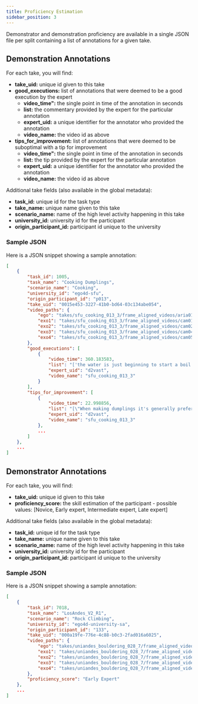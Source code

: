 ```yaml
---
title: Proficiency Estimation
sidebar_position: 3
---
```


Demonstrator and demonstration proficiency are available in a single JSON file per split containing a list of annotations for a given take.

## Demonstration Annotations

For each take, you will find:

  - **take_uid:** unique id given to this take
  - **good_executions:** list of annotations that were deemed to be a good execution by the expert
    - **video_time":** the single point in time of the annotation in seconds
    - **list:** the commentary provided by the expert for the particular annotation
    - **expert_uid:** a unique identifier for the annotator who provided the annotation
    - **video_name:** the video id as above
  - **tips_for_improvement:** list of annotations that were deemed to be suboptimal with a tip for improvement
    - **video_time":** the single point in time of the annotation in seconds
    - **list:** the tip provided by the expert for the particular annotation
    - **expert_uid:** a unique identifier for the annotator who provided the annotation
    - **video_name:** the video id as above
   
Additional take fields (also available in the global metadata):
  - **task_id:** unique id for the task type
  - **take_name:** unique name given to this take
  - **scenario_name:** name of the high level activity happening in this take
  - **university_id:** university id for the participant
  - **origin_participant_id:** participant id unique to the university
    

### Sample JSON

Here is a JSON snippet showing a sample annotation:        

```json
[
    {
        "task_id": 1005, 
        "task_name": "Cooking Dumplings", 
        "scenario_name": "Cooking", 
        "university_id": "ego4d-sfu", 
        "origin_participant_id": "p013", 
        "take_uid": "0015e453-3227-41b0-bd64-03c134abe054", 
        "video_paths": {
            "ego": "takes/sfu_cooking_013_3/frame_aligned_videos/aria01_214-1.mp4", 
            "exo1": "takes/sfu_cooking_013_3/frame_aligned_videos/cam01.mp4", 
            "exo2": "takes/sfu_cooking_013_3/frame_aligned_videos/cam02.mp4", 
            "exo3": "takes/sfu_cooking_013_3/frame_aligned_videos/cam04.mp4", 
            "exo4": "takes/sfu_cooking_013_3/frame_aligned_videos/cam05.mp4"
        }, 
        "good_executions": [
            {
                "video_time": 360.183583, 
                "list": "['the water is just beginning to start a boil']", 
                "expert_uid": "d2vast", 
                "video_name": "sfu_cooking_013_3"
            }
        ], 
        "tips_for_improvement": [
            {
                "video_time": 22.998856, 
                "list": "[\"When making dumplings it's generally preferable to steam the dumpling or to pan-fry it.\"]", 
                "expert_uid": "d2vast", 
                "video_name": "sfu_cooking_013_3"
            }, 
            ...
        ]
    },
    ...
]
```

## Demonstrator Annotations

For each take, you will find:

  - **take_uid:** unique id given to this take
  - **proficiency_score:** the skill estimation of the participant - possible values: [Novice, Early expert, Intermediate expert, Late expert]
   
Additional take fields (also available in the global metadata):
  - **task_id:** unique id for the task type
  - **take_name:** unique name given to this take
  - **scenario_name:** name of the high level activity happening in this take
  - **university_id:** university id for the participant
  - **origin_participant_id:** participant id unique to the university

### Sample JSON

Here is a JSON snippet showing a sample annotation:        

```json
[
    {
        "task_id": 7018, 
        "task_name": "LosAndes_V2_R1", 
        "scenario_name": "Rock Climbing", 
        "university_id": "ego4d-university-sa", 
        "origin_participant_id": "133", 
        "take_uid": "000a19fe-776e-4c88-b0c3-2fad016a6025", 
        "video_paths": {
            "ego": "takes/uniandes_bouldering_028_7/frame_aligned_videos/aria01_214-1.mp4", 
            "exo1": "takes/uniandes_bouldering_028_7/frame_aligned_videos/cam01.mp4", 
            "exo2": "takes/uniandes_bouldering_028_7/frame_aligned_videos/cam02.mp4", 
            "exo3": "takes/uniandes_bouldering_028_7/frame_aligned_videos/cam03.mp4", 
            "exo4": "takes/uniandes_bouldering_028_7/frame_aligned_videos/cam04.mp4"
        }, 
        "proficiency_score": "Early Expert"
    }, 
    ...
]
```






  




